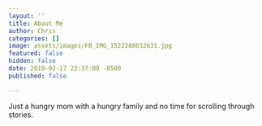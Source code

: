 ```yaml
---
layout: ''
title: About Me
author: Chris
categories: []
image: assets/images/FB_IMG_1522288032631.jpg
featured: false
hidden: false
date: 2019-02-17 22:37:09 -0500
published: false

---
```

Just a hungry mom with a hungry family and no time for scrolling through stories. 